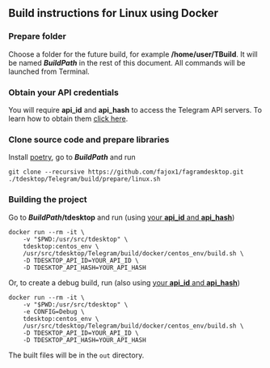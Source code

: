 ## Build instructions for Linux using Docker

### Prepare folder

Choose a folder for the future build, for example **/home/user/TBuild**. It will be named ***BuildPath*** in the rest of this document. All commands will be launched from Terminal.

### Obtain your API credentials

You will require **api_id** and **api_hash** to access the Telegram API servers. To learn how to obtain them [click here][api_credentials].

### Clone source code and prepare libraries

Install [poetry](https://python-poetry.org), go to ***BuildPath*** and run

    git clone --recursive https://github.com/fajox1/fagramdesktop.git
    ./tdesktop/Telegram/build/prepare/linux.sh

### Building the project

Go to ***BuildPath*/tdesktop** and run (using [your **api_id** and **api_hash**](#obtain-your-api-credentials))

    docker run --rm -it \
        -v "$PWD:/usr/src/tdesktop" \
        tdesktop:centos_env \
        /usr/src/tdesktop/Telegram/build/docker/centos_env/build.sh \
        -D TDESKTOP_API_ID=YOUR_API_ID \
        -D TDESKTOP_API_HASH=YOUR_API_HASH

Or, to create a debug build, run (also using [your **api_id** and **api_hash**](#obtain-your-api-credentials))

    docker run --rm -it \
        -v "$PWD:/usr/src/tdesktop" \
        -e CONFIG=Debug \
        tdesktop:centos_env \
        /usr/src/tdesktop/Telegram/build/docker/centos_env/build.sh \
        -D TDESKTOP_API_ID=YOUR_API_ID \
        -D TDESKTOP_API_HASH=YOUR_API_HASH

The built files will be in the `out` directory.

[api_credentials]: api_credentials.md
